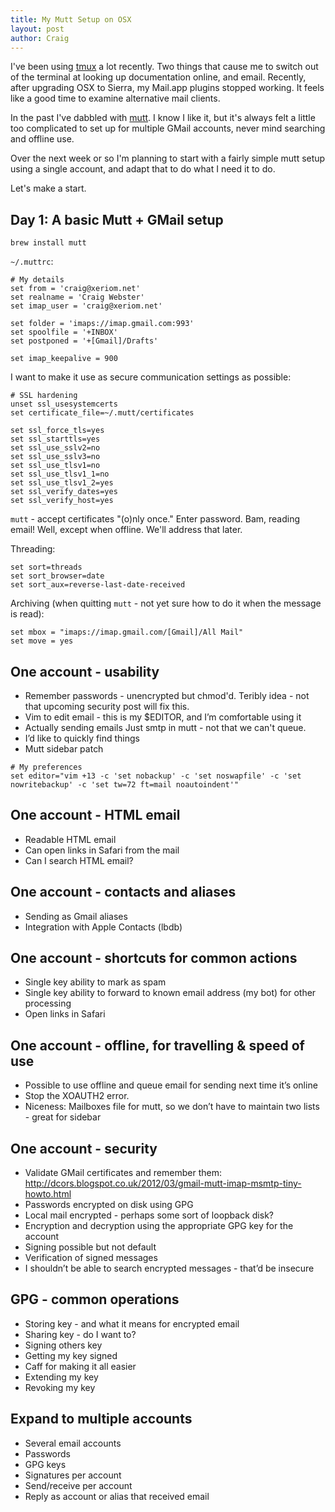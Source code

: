 ```yaml
---
title: My Mutt Setup on OSX
layout: post
author: Craig
---
```


I've been using [tmux][0] a lot recently. Two things that cause me to switch out of the terminal at looking up documentation online, and email. Recently, after upgrading OSX to Sierra, my Mail.app plugins stopped working. It feels like a good time to examine alternative mail clients.

In the past I've dabbled with [mutt][1]. I know I like it, but it's always felt a little too complicated to set up for multiple GMail accounts, never mind searching and offline use.

Over the next week or so I'm planning to start with a fairly simple mutt setup using a single account, and adapt that to do what I need it to do.

Let's make a start.

## Day 1: A basic Mutt + GMail setup

```
brew install mutt
```

`~/.muttrc`:
```
# My details
set from = 'craig@xeriom.net'
set realname = 'Craig Webster'
set imap_user = 'craig@xeriom.net'

set folder = 'imaps://imap.gmail.com:993'
set spoolfile = '+INBOX'
set postponed = '+[Gmail]/Drafts'

set imap_keepalive = 900
```

I want to make it use as secure communication settings as possible:

```
# SSL hardening
unset ssl_usesystemcerts
set certificate_file=~/.mutt/certificates

set ssl_force_tls=yes
set ssl_starttls=yes
set ssl_use_sslv2=no
set ssl_use_sslv3=no
set ssl_use_tlsv1=no
set ssl_use_tlsv1_1=no
set ssl_use_tlsv1_2=yes
set ssl_verify_dates=yes
set ssl_verify_host=yes
```

`mutt` - accept certificates "(o)nly once." Enter password. Bam, reading email! Well, except when offline. We'll address that later.

Threading:
```
set sort=threads
set sort_browser=date
set sort_aux=reverse-last-date-received
```

Archiving (when quitting `mutt` - not yet sure how to do it when the message is read):
```
set mbox = "imaps://imap.gmail.com/[Gmail]/All Mail"
set move = yes
```

## One account - usability
* Remember passwords - unencrypted but chmod'd. Teribly idea - not that upcoming security post will fix this.
* Vim to edit email - this is my $EDITOR, and I’m comfortable using it
* Actually sending emails
  Just smtp in mutt - not that we can't queue.
* I’d like to quickly find things
* Mutt sidebar patch

```
# My preferences
set editor="vim +13 -c 'set nobackup' -c 'set noswapfile' -c 'set nowritebackup' -c 'set tw=72 ft=mail noautoindent'"
```

## One account - HTML email
* Readable HTML email
* Can open links in Safari from the mail
* Can I search HTML email?

## One account - contacts and aliases
* Sending as Gmail aliases
* Integration with Apple Contacts (lbdb)

## One account - shortcuts for common actions
* Single key ability to mark as spam
* Single key ability to forward to known email address (my bot) for other processing
* Open links in Safari

## One account - offline, for travelling & speed of use
* Possible to use offline and queue email for sending next time it’s online
* Stop the XOAUTH2 error.
* Niceness: Mailboxes file for mutt, so we don’t have to maintain two lists - great for sidebar

## One account - security
* Validate GMail certificates and remember them:
  http://dcors.blogspot.co.uk/2012/03/gmail-mutt-imap-msmtp-tiny-howto.html
* Passwords encrypted on disk using GPG
* Local mail encrypted - perhaps some sort of loopback disk?
* Encryption and decryption using the appropriate GPG key for the account
* Signing possible but not default
* Verification of signed messages
* I shouldn’t be able to search encrypted messages - that’d be insecure

## GPG - common operations
* Storing key - and what it means for encrypted email
* Sharing key - do I want to?
* Signing others key
* Getting my key signed
* Caff for making it all easier
* Extending my key
* Revoking my key

## Expand to multiple accounts
* Several email accounts
* Passwords
* GPG keys
* Signatures per account
* Send/receive per account
* Reply as account or alias that received email

[0]: https://tmux.github.io
[1]: http://www.mutt.org
